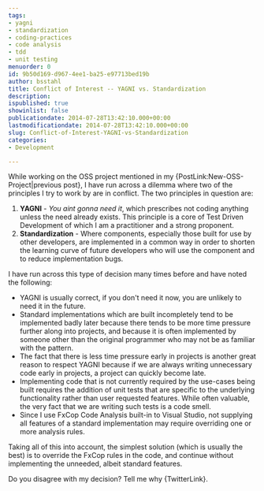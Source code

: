 ```yaml
---
tags:
- yagni
- standardization
- coding-practices
- code analysis
- tdd
- unit testing
menuorder: 0
id: 9b50d169-d967-4ee1-ba25-e97713bed19b
author: bsstahl
title: Conflict of Interest -- YAGNI vs. Standardization
description: 
ispublished: true
showinlist: false
publicationdate: 2014-07-28T13:42:10.000+00:00
lastmodificationdate: 2014-07-28T13:42:10.000+00:00
slug: Conflict-of-Interest-YAGNI-vs-Standardization
categories:
- Development

---
```

While working on the OSS project mentioned in my {PostLink:New-OSS-Project|previous post}, I have run across a dilemma where two of the principles I try to work by are in conflict. The two principles in question are:

1. **YAGNI** - *You aint gonna need it*, which prescribes not coding anything unless the need already exists. This principle is a core of Test Driven Development of which I am a practitioner and a strong proponent.
2. **Standardization** - Where components, especially those built for use by other developers, are implemented in a common way in order to shorten the learning curve of future developers who will use the component and to reduce implementation bugs.


I have run across this type of decision many times before and have noted the following:

- YAGNI is usually correct, if you don't need it now, you are unlikely to need it in the future.
- Standard implementations which are built incompletely tend to be implemented badly later because there tends to be more time pressure further along into projects, and because it is often implemented by someone other than the original programmer who may not be as familiar with the pattern.
- The fact that there is less time pressure early in projects is another great reason to respect YAGNI because if we are always writing unnecessary code early in projects, a project can quickly become late.
- Implementing code that is not currently required by the use-cases being built requires the addition of unit tests that are specific to the underlying functionality rather than user requested features. While often valuable, the very fact that we are writing such tests is a code smell.
- Since I use FxCop Code Analysis built-in to Visual Studio, not supplying all features of a standard implementation may require overriding one or more analysis rules.


Taking all of this into account, the simplest solution (which is usually the best) is to override the FxCop rules in the code, and continue without implementing the unneeded, albeit standard features.

Do you disagree with my decision? Tell me why {TwitterLink}.
